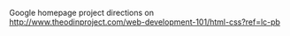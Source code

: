 Google homepage project
directions on http://www.theodinproject.com/web-development-101/html-css?ref=lc-pb
